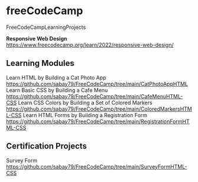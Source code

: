 # freeCodeCamp
FreeCodeCampLearningProjects

**Responsive Web Design**
https://www.freecodecamp.org/learn/2022/responsive-web-design/

## Learning Modules
Learn HTML by Building a Cat Photo App https://github.com/sabay79/FreeCodeCamp/tree/main/CatPhotoAppHTML
Learn Basic CSS by Building a Cafe Menu https://github.com/sabay79/FreeCodeCamp/tree/main/CafeMenuHTML-CSS
Learn CSS Colors by Building a Set of Colored Markers https://github.com/sabay79/FreeCodeCamp/tree/main/ColoredMarkersHTML-CSS
Learn HTML Forms by Building a Registration Form https://github.com/sabay79/FreeCodeCamp/tree/main/RegistrationFormHTML-CSS

## Certification Projects
Survey Form https://github.com/sabay79/FreeCodeCamp/tree/main/SurveyFormHTML-CSS
